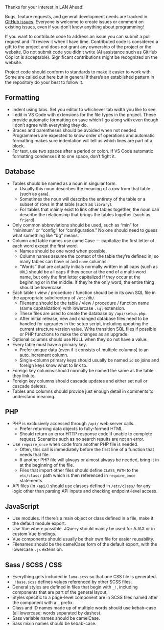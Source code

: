 Thanks for your interest in LAN Ahead!

Bugs, feature requests, and general development needs are tracked in [GitHub issues](https://github.com/misterhaan/lana/issues).  Everyone is welcome to create issues or comment on existing issues, even if you don’t know anything about programming!

If you want to contribute code to address an issue you can submit a pull request and I’ll review it when I have time.  Contributed code is considered a gift to the project and does not grant any ownership of the project or the website.  Do not submit code you didn’t write (AI assistance such as GitHub Copilot is acceptable).  Significant contributions might be recognized on the website.

Project code should conform to standards to make it easier to work with.  Some are called out here but in general if there’s an established pattern in the repository do your best to follow it.

## Formatting
- Indent using tabs.  Set you editor to whichever tab width you like to see.
- I edit in VS Code with extensions for the file types in the project.  These provide automatic formatting on save which I go along with even though I don’t agree with everything they do.
- Braces and parentheses should be avoided when not needed.  Programmers are expected to know order of operations and automatic formatting makes sure indentation will tell us which lines are part of a block.
- For text, use two spaces after a period or colon.  If VS Code automatic formatting condenses it to one space, don’t fight it.

## Database
- Tables should be named as a noun in singular form.
	- Usually this noun describes the meaning of a row from that table (such as `game`).
	- Sometimes the noun will describe the entirety of the table or a subset of rows in that table (such as `library`).
	- For tables that mainly exist to link other tables together, the noun can describe the relationship that brings the tables together (such as `friend`).
- Only common abbreviations should be used, such as “min” for “minimum” or “config” for “configuration.”  No one should need to guess what something like “bg” means.
- Column and table names use camelCase — capitalize the first letter of each word except the first word.
	- Names should be one word when possible.
	- Column names assume the context of the table they’re defined in, so many tables can have `id` and `name` columns.
	- “Words” that are actually initials normally written in all caps (such as `URL`) should be all caps if they occur at the end of a multi-word name, but only the first letter capitalized if they occur at the beginning or in the middle.  If they’re the only word, the entire thing should be lowercase.
- Each table / view / procedure / function should be in its own SQL file in the appropriate subdirectory of `/etc/db/`.
	- Filename should be the table / view / procedure / function name (same capitalization) with lowercase `.sql` extension.
	- These files are used to create the database by `/api/setup.php`.
	- After initial release, new and changed database files need to be handled for upgrades in the setup script, including updating the current structure version value.  Write transition SQL files if possible or PHP functions to make the changes as an upgrade.
- Optional columns should use NULL when they do not have a value.
- Every table must have a primary key.
	- Prefer unique data (even if it consists of multiple columns) to an auto_increment column.
	- Single-column primary keys should usually be named `id` so joins and foreign keys know what to link to.
- Foreign key columns should normally be named the same as the table they link to.
- Foreign key columns should cascade updates and either set null or cascade deletes.
- Tables and columns should provide just enough detail in comments to understand meaning.

## PHP
- PHP is exclusively accessed through `/api/` web server calls.
	- Prefer returning data objects to fully-formed HTML.
	- Should return an error HTTP response code if unable to complete request.  Scenarios such as no search results are not an error.
- Use `require_once` when code from another PHP file is needed.
	- Often, this call is immediately before the first line of a function that needs that file.
	- If another PHP file will always or almost always be needed, bring it in at the beginning of the file.
	- Files that import other files should define `CLASS_PATH` to the `etc/class/` path which is then referenced in `require_once` statements.
- API files (in `/api/`) should use classes defined in `/etc/class/` for any logic other than parsing API inputs and checking endpoint-level access.

## JavaScript
- Use modules.  If there’s a main object or class defined in a file, make it the default module export.
- Use Vue where possible.  JQuery should mainly be used for AJAX or in custom Vue bindings.
- Vue components should usually be their own file for easier reusability.
- Filenames should be the camelCase form of the default export, with the lowercase `.js` extension.

## Sass / SCSS / CSS
- Everything gets included in `lana.scss` so that one CSS file is generated.
- `_!base.scss` defines values referenced by other SCSS files.
- General styles are defined in files that begin with `_!`, including components that are part of the general layout.
- Styles specific to a page-level component are in SCSS files named after the component with a `_` prefix.
- Class and ID names made up of multiple words should use kebab-case (all lowercase; words separated by dashes).
- Sass variable names should be camelCase.
- Sass mixin names should be kebab-case.
